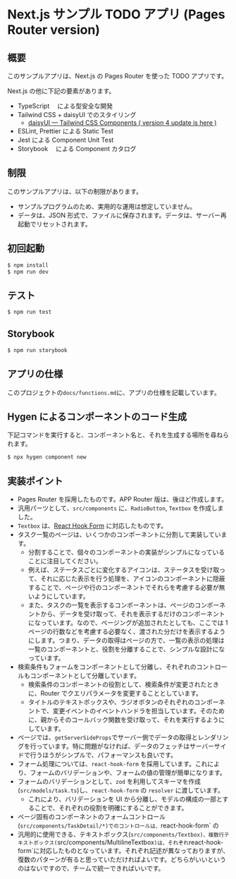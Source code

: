 # Next.js サンプル TODO アプリ (Pages Router version)

## 概要

このサンプルアプリは、Next.js の Pages Router を使った TODO アプリです。

Next.js の他に下記の要素があります。

- TypeScript 　による型安全な開発
- Tailwind CSS + daisyUI でのスタイリング
  - [daisyUI — Tailwind CSS Components ( version 4 update is here )](https://daisyui.com/)
- ESLint, Prettier による Static Test
- Jest による Component Unit Test
- Storybook 　による Component カタログ

## 制限

このサンプルアプリは、以下の制限があります。

- サンプルプログラムのため、実用的な運用は想定していません。
- データは、JSON 形式で、ファイルに保存されます。データは、サーバー再起動でリセットされます。

## 初回起動

```bash
$ npm install
$ npm run dev
```

## テスト

```bash
$ npm run test
```

## Storybook

```bash
$ npm run storybook
```

## アプリの仕様

このプロジェクトの`docs/functions.md`に、アプリの仕様を記載しています。

## Hygen によるコンポーネントのコード生成

下記コマンドを実行すると、コンポーネント名と、それを生成する場所を尋ねられます。

```bash
$ npx hygen component new
```

## 実装ポイント

- Pages Router を採用したものです。APP Router 版は、後ほど作成します。
- 汎用パーツとして、`src/components` に、`RadioButton`, `Textbox` を作成しました。
- `Textbox` は、[React Hook Form](https://react-hook-form.com/) に対応したものです。
- タスク一覧のページは、いくつかのコンポーネントに分割して実装しています。
  - 分割することで、個々のコンポーネントの実装がシンプルになっていることに注目してください。
  - 例えば、ステータスごとに変化するアイコンは、ステータスを受け取って、それに応じた表示を行う処理を、アイコンのコンポーネントに隠蔽することで、ページや行のコンポーネントでそれらを考慮する必要が無いようにしています。
  - また、タスクの一覧を表示するコンポーネントは、ページのコンポーネントから、データを受け取って、それを表示するだけのコンポーネントになっています。なので、ページングが追加されたとしても、ここでは 1 ページの行数などを考慮する必要なく、渡された分だけを表示するようにします。つまり、データの取得はページの方で、一覧の表示の処理は一覧のコンポーネントと、役割を分離することで、シンプルな設計になっています。
- 検索条件もフォームをコンポーネントとして分離し、それぞれのコントロールもコンポーネントとして分離しています。
  - 検索条件のコンポーネントの役割として、検索条件が変更されたときに、Router でクエリパラメータを変更することとしています。
  - タイトルのテキストボックスや、ラジオボタンのそれぞれのコンポーネントで、変更イベントのイベントハンドラを担当しています。そのために、親からそのコールバック関数を受け取って、それを実行するようにしています。
- ページでは、`getServerSideProps`でサーバー側でデータの取得とレンダリングを行っています。特に問題がなければ、データのフェッチはサーバーサイドで行うほうがシンプルで、パフォーマンスも良いです。
- フォーム処理については、`react-hook-form` を採用しています。これにより、フォームのバリデーションや、フォームの値の管理が簡単になります。
- フォームのバリデーションとして、`zod` を利用してスキーマを作成(`src/models/task.ts`)し、`react-hook-form` の `resolver` に渡しています。
  - これにより、バリデーションを UI から分離し、モデルの構成の一部とすることで、それぞれの役割を明確にすることができます。
- ページ固有のコンポーネントのフォームコントロール(`src/components/TaskDetail/*)でのコントロールは、`react-hook-form` の
- 汎用的に使用できる、テキストボックス(`src/components/Textbox)、複数行テキストボックス(`src/components/MultilineTextbox`)は、それぞれ`react-hook-form`に対応したものとなっています。それぞれ記述が異なっておりますが、復数のパターンが有ると思っていただければよいです。どちらがいいというのはないですので、チームで統一できればいいです。
